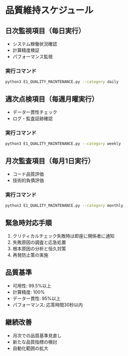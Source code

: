 # 品質維持スケジュール

## 日次監視項目（毎日実行）
- システム稼働状況確認
- 計算精度検証
- パフォーマンス監視

### 実行コマンド
```bash
python3 E1_QUALITY_MAINTENANCE.py --category daily
```

## 週次点検項目（毎週月曜実行）
- データ一貫性チェック
- ログ・監査証跡確認

### 実行コマンド
```bash
python3 E1_QUALITY_MAINTENANCE.py --category weekly
```

## 月次監査項目（毎月1日実行）
- コード品質評価
- 技術的負債評価

### 実行コマンド
```bash
python3 E1_QUALITY_MAINTENANCE.py --category monthly
```

## 緊急時対応手順
1. クリティカルチェック失敗時は即座に関係者に通知
2. 失敗原因の調査と応急処置
3. 根本原因の分析と恒久対策
4. 再発防止策の実施

## 品質基準
- 可用性: 99.5%以上
- 計算精度: 100%
- データ一貫性: 95%以上
- パフォーマンス: 応答時間30秒以内

## 継続改善
- 月次での品質基準見直し
- 新たな品質指標の検討
- 自動化範囲の拡大
